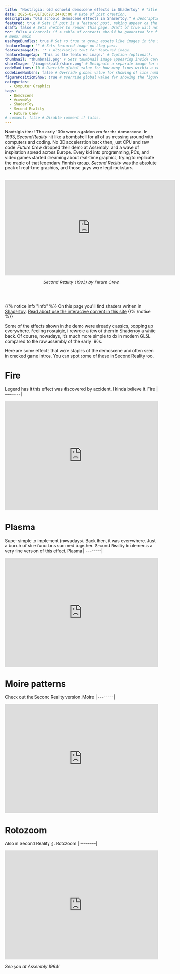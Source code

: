```yaml
---
title: "Nostalgia: old schoold demoscene effects in Shadertoy" # Title of the blog post.
date: 2025-02-01T20:28:24+02:00 # Date of post creation.
description: "Old schoold demoscene effects in Shadertoy." # Description used for search engine.
featured: true # Sets if post is a featured post, making appear on the home page side bar.
draft: false # Sets whether to render this page. Draft of true will not be rendered.
toc: false # Controls if a table of contents should be generated for first-level links automatically.
# menu: main
usePageBundles: true # Set to true to group assets like images in the same folder as this post.
featureImage: "" # Sets featured image on blog post.
featureImageAlt: '' # Alternative text for featured image.
featureImageCap: 'This is the featured image.' # Caption (optional).
thumbnail: "thumbnail.png" # Sets thumbnail image appearing inside card on homepage.
shareImage: "/images/path/share.png" # Designate a separate image for social media sharing.
codeMaxLines: 10 # Override global value for how many lines within a code block before auto-collapsing.
codeLineNumbers: false # Override global value for showing of line numbers within code block.
figurePositionShow: true # Override global value for showing the figure label.
categories:
  - Computer Graphics
tags:
  - DemoScene
  - Assembly
  - ShaderToy
  - Second Reality
  - Future Crew
# comment: false # Disable comment if false.
---
```


Nostalgia time! The early '90s were a golden era for the demoscene. In 1993, *Second Reality* hit like a bombshell for all of us messing around with computers and coding. No 3D acceleration back then, just CPU and raw code. *Future Crew* dropped their demo at Assembly, and a wave of inspiration spread across Europe. Every kid into programming, PCs, and video games started dreaming about real-time graphics, trying to replicate the magic of that legendary Finnish group. *Second Reality* was the absolute peak of real-time graphics, and those guys were legit rockstars.

<br/>
<div align="center">
  <iframe width="560" height="315" src="https://www.youtube.com/embed/iw17c70uJes" frameborder="0" allowfullscreen></iframe>
  <p><em>Second Reality (1993) by Future Crew.</em></p>
</div>
<br/><br/>

{{% notice info "Info" %}}
On this page you'll find shaders written in [Shadertoy](https://shadertoy.com/ "ShaderToy"). 
[Read about use the interactive content in this site](/post/howto-interactive-content)
{{% /notice %}}

Some of the effects shown in the demo were already classics, popping up everywhere. Feeling nostalgic, I rewrote a few of them in Shadertoy a while back. Of course, nowadays, it’s much more simple  to do in modern GLSL compared to the raw assembly of the early '90s.

Here are some effects that were staples of the demoscene and often seen in cracked game intros. You can spot some of these in Second Reality too.


# Fire
Legend has it this effect was discovered by accident. I kinda believe it.
Fire |
--------|
<iframe width="100%" height="360" frameborder="0" src="https://www.shadertoy.com/embed/WddcWj?gui=true&t=10&paused=false&muted=false" allowfullscreen></iframe>

# Plasma
Super simple to implement (nowadays). Back then, it was everywhere. Just a bunch of sine functions summed together. Second Reality implements a very fine version of this effect.
Plasma |
--------|
  <iframe width="100%" height="360" frameborder="0" src="https://www.shadertoy.com/embed/wsdcDj?gui=true&t=10&paused=false&muted=false" allowfullscreen></iframe>
  

# Moire patterns
Check out the Second Reality version.
Moire |
--------|
  <iframe width="100%" height="360" frameborder="0" src="https://www.shadertoy.com/embed/wdcyWX?gui=true&t=10&paused=false&muted=false" allowfullscreen></iframe>

# Rotozoom
Also in Second Reality ;).
Rotozoom |
--------|
  <iframe width="100%" height="360" frameborder="0" src="https://www.shadertoy.com/embed/wsdyW2?gui=true&t=10&paused=false&muted=false" allowfullscreen></iframe>


*See you at Assembly 1994!*

<script>
    document.addEventListener("DOMContentLoaded", function() {
        renderMathInElement(document.body, {
            delimiters: [
                {left: "$$", right: "$$", display: true},
                {left: "$", right: "$", display: false}
            ]
        });
    });
</script>